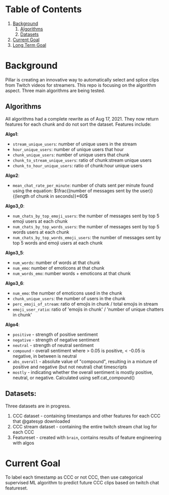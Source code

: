 # Table of Contents
1. [Background](#background)
   1. [Algorithms](#algorithms)
   2. [Datasets](#datasets)
3. [Current Goal](#current-goal)
4. [Long Term Goal](#long-term-goal)

# Background
Pillar is creating an innovative way to automatically select and splice clips from Twitch videos for streamers. This repo is focusing on the algorithm aspect. Three main algorithms are being tested.

## Algorithms

All algorithms had a complete rewrite as of Aug 17, 2021. They now return features for each chunk and do not sort the dataset. Features include:

__Algo1__:

- `stream_unique_users`: number of unique users in the stream
- `hour_unique_users`: number of unique users that hour
- `chunk_unique_users`: number of unique users that chunk
- `chunk_to_stream_unique_users`: ratio of chunk:stream unique users
- `chunk_to_hour_unique_users`: ratio of chunk:hour unique users

__Algo2__:

- `mean_chat_rate_per_minute`:  number of chats sent per minute found using the equation: $\frac{(number of messages sent by the user)}{(length of chunk in seconds)}*60$

__Algo3_0__:

- `num_chats_by_top_emoji_users`: the number of messages sent by top 5 emoji users at each chunk
- `num_chats_by_top_words_users`: the number of messages sent by top 5 words users at each chunk
- `num_chats_by_top_words_emoji_users`: the number of messages sent by top 5 words and emoji users at each chunk

__Algo3_5__:

- `num_words`: number of words at that chunk
- `num_emo`: number of emoticons at that chunk
- `num_words_emo`: number words + emoticons at that chunk

__Algo3_6__:

- `num_emo`: the number of emoticons used in the chunk
- `chunk_unique_users`: the number of users in the chunk
- `perc_emoji_of_stream`: ratio of emojis in chunk / total emojis in stream
- `emoji_user_ratio`: ratio of 'emojis in chunk' / 'number of unique chatters in chunk'

__Algo4__:

- `positive` - strength of positive sentiment
- `negative` - strength of negative sentiment
- `neutral` - strength of neutral sentiment
- `compound` - overall sentiment where > 0.05 is positive,
    < -0.05 is negative, in between is neutral
- `abs_overall` - absolute value of "compound", resulting in a
    mixture of positive and negative (but not neutral) chat timescripts
- `mostly` - indicating whether the overall sentiment is mostly
    positive, neutral, or negative. Calculated using self.cat_compound()

## Datasets:

Three datasets are in progress.

1. CCC dataset - containing timestamps and other features for each CCC that @gatesyp downloaded
2. CCC stream dataset - containing the entire twitch stream chat log for each CCC
3. Featureset - created with `brain`, contains results of feature engineering with algos

# Current Goal

To label each timestamp as CCC or not CCC, then use categorical supervised ML algorithm to predict future CCC clips based on twitch chat featureset.

